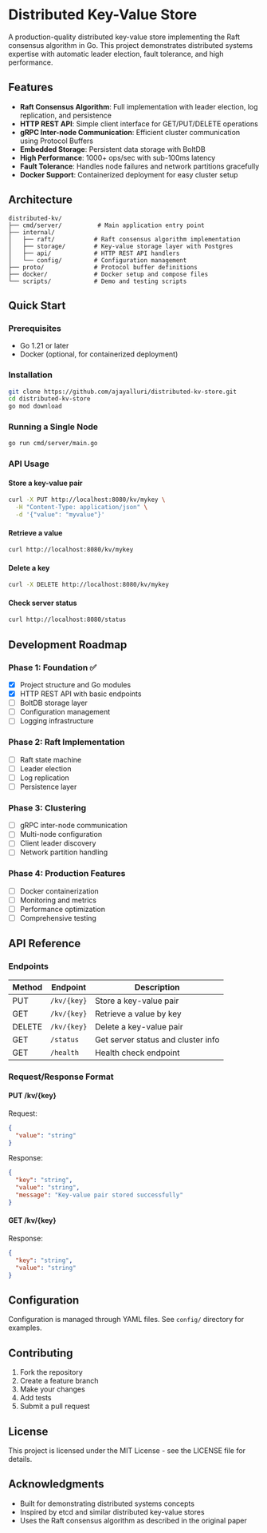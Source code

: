 # Distributed Key-Value Store

A production-quality distributed key-value store implementing the Raft consensus algorithm in Go. This project demonstrates distributed systems expertise with automatic leader election, fault tolerance, and high performance.

## Features

- **Raft Consensus Algorithm**: Full implementation with leader election, log replication, and persistence
- **HTTP REST API**: Simple client interface for GET/PUT/DELETE operations
- **gRPC Inter-node Communication**: Efficient cluster communication using Protocol Buffers
- **Embedded Storage**: Persistent data storage with BoltDB
- **High Performance**: 1000+ ops/sec with sub-100ms latency
- **Fault Tolerance**: Handles node failures and network partitions gracefully
- **Docker Support**: Containerized deployment for easy cluster setup

## Architecture

```
distributed-kv/
├── cmd/server/          # Main application entry point
├── internal/
│   ├── raft/           # Raft consensus algorithm implementation
│   ├── storage/        # Key-value storage layer with Postgres
│   ├── api/            # HTTP REST API handlers
│   └── config/         # Configuration management
├── proto/              # Protocol buffer definitions
├── docker/             # Docker setup and compose files
└── scripts/            # Demo and testing scripts
```

## Quick Start

### Prerequisites

- Go 1.21 or later
- Docker (optional, for containerized deployment)

### Installation

```bash
git clone https://github.com/ajayalluri/distributed-kv-store.git
cd distributed-kv-store
go mod download
```

### Running a Single Node

```bash
go run cmd/server/main.go
```

### API Usage

#### Store a key-value pair
```bash
curl -X PUT http://localhost:8080/kv/mykey \
  -H "Content-Type: application/json" \
  -d '{"value": "myvalue"}'
```

#### Retrieve a value
```bash
curl http://localhost:8080/kv/mykey
```

#### Delete a key
```bash
curl -X DELETE http://localhost:8080/kv/mykey
```

#### Check server status
```bash
curl http://localhost:8080/status
```

## Development Roadmap

### Phase 1: Foundation ✅
- [x] Project structure and Go modules
- [x] HTTP REST API with basic endpoints
- [ ] BoltDB storage layer
- [ ] Configuration management
- [ ] Logging infrastructure

### Phase 2: Raft Implementation
- [ ] Raft state machine
- [ ] Leader election
- [ ] Log replication
- [ ] Persistence layer

### Phase 3: Clustering
- [ ] gRPC inter-node communication
- [ ] Multi-node configuration
- [ ] Client leader discovery
- [ ] Network partition handling

### Phase 4: Production Features
- [ ] Docker containerization
- [ ] Monitoring and metrics
- [ ] Performance optimization
- [ ] Comprehensive testing

## API Reference

### Endpoints

| Method | Endpoint | Description |
|--------|----------|-------------|
| PUT    | `/kv/{key}` | Store a key-value pair |
| GET    | `/kv/{key}` | Retrieve a value by key |
| DELETE | `/kv/{key}` | Delete a key-value pair |
| GET    | `/status` | Get server status and cluster info |
| GET    | `/health` | Health check endpoint |

### Request/Response Format

#### PUT /kv/{key}
Request:
```json
{
  "value": "string"
}
```

Response:
```json
{
  "key": "string",
  "value": "string",
  "message": "Key-value pair stored successfully"
}
```

#### GET /kv/{key}
Response:
```json
{
  "key": "string",
  "value": "string"
}
```

## Configuration

Configuration is managed through YAML files. See `config/` directory for examples.

## Contributing

1. Fork the repository
2. Create a feature branch
3. Make your changes
4. Add tests
5. Submit a pull request

## License

This project is licensed under the MIT License - see the LICENSE file for details.

## Acknowledgments

- Built for demonstrating distributed systems concepts
- Inspired by etcd and similar distributed key-value stores
- Uses the Raft consensus algorithm as described in the original paper
